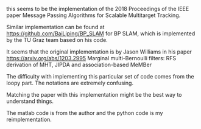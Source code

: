 this seems to be the implementation of the 2018 Proceedings of the IEEE paper Message Passing Algorithms for Scalable Multitarget Tracking.

Similar implementation can be found at https://github.com/BaiLiping/BP_SLAM for BP SLAM, which is implemented by the TU Graz team based on his code. 

It seems that the original implementation is by Jason Williams in his paper https://arxiv.org/abs/1203.2995 Marginal multi-Bernoulli filters: RFS derivation of MHT, JIPDA and association-based MeMBer

The difficulty with implementing this particular set of code comes from the loopy part. The notations are extremely confusing. 

Matching the paper with this implementation might be the best way to understand things.

The matlab code is from the author and the python code is my reimplementation.
